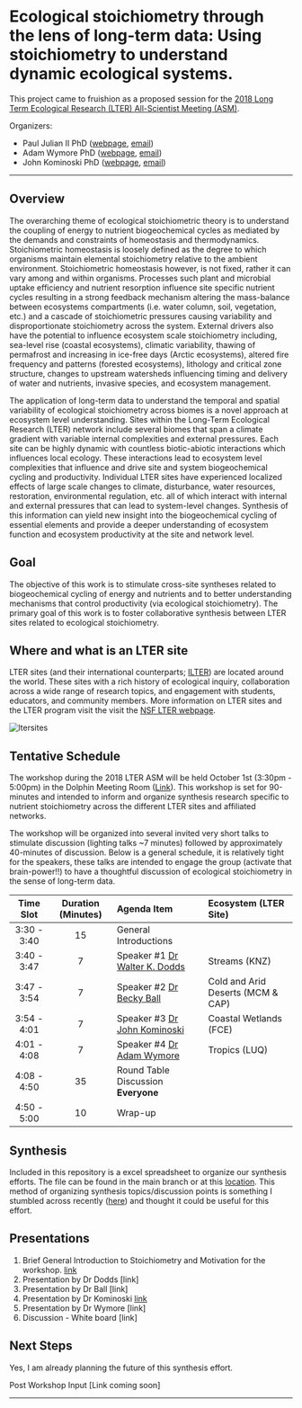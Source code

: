 # Ecological stoichiometry through the lens of long-term data: Using stoichiometry to understand dynamic ecological systems. 

This project came to fruishion as a proposed session for the [2018 Long Term Ecological Research (LTER) All-Scientist Meeting (ASM)](https://lternet.edu/lter-scientists-meeting-2018/).

Organizers: 
* Paul Julian II PhD ([webpage](https://wetlandbiogeochem.weebly.com/), [email](mailto:pjulian@ufl.edu))
* Adam Wymore PhD ([webpage](https://colsa.unh.edu/faculty/wymore), [email](mailto:adam.wymore@unh.edu))
* John Kominoski PhD ([webpage](https://kominoskilab.wordpress.com/), [email](mailto:jkominos@fiu.edu))

***

## Overview
The overarching theme of ecological stoichiometric theory is to understand the coupling of energy to nutrient biogeochemical cycles as mediated by the demands and constraints of homeostasis and thermodynamics. Stoichiometric homeostasis is loosely defined as the degree to which organisms maintain elemental stoichiometry relative to the ambient environment. Stoichiometric homeostasis however, is not fixed, rather it can vary among and within organisms. Processes such plant and microbial uptake efficiency and nutrient resorption influence site specific nutrient cycles resulting in a strong feedback mechanism altering the mass-balance between ecosystems compartments (i.e. water column, soil, vegetation, etc.)  and a cascade of stoichiometric pressures causing variability and disproportionate stoichiometry across the system. External drivers also have the potential to influence ecosystem scale stoichiometry including, sea-level rise (coastal ecosystems), climatic variability, thawing of permafrost and increasing in ice-free days (Arctic ecosystems), altered fire frequency and patterns (forested ecosystems), lithology and critical zone structure, changes to upstream watersheds influencing timing and delivery of water and nutrients, invasive species, and ecosystem management. 

The application of long-term data to understand the temporal and spatial variability of ecological stoichiometry across biomes is a novel approach at ecosystem level understanding. Sites within the Long-Term Ecological Research (LTER) network include several biomes that span a climate gradient with variable internal complexities and external pressures. Each site can be highly dynamic with countless biotic-abiotic interactions which influences local ecology. These interactions lead to ecosystem level complexities that influence and drive site and system biogeochemical cycling and productivity. Individual LTER sites have experienced localized effects of large scale changes to climate, disturbance, water resources, restoration, environmental regulation, etc. all of which interact with internal and external pressures that can lead to system-level changes. Synthesis of this information can yield new insight into the biogeochemical cycling of essential elements and provide a deeper understanding of ecosystem function and ecosystem productivity at the site and network level. 

## Goal
The objective of this work is to stimulate cross-site syntheses related to biogeochemical cycling of energy and nutrients and to better understanding mechanisms that control productivity (via ecological stoichiometry). The primary goal of this work is to foster collaborative synthesis between LTER sites related to ecological stoichiometry. 

## Where and what is an LTER site
LTER sites (and their international counterparts; [ILTER](https://www.ilter.network/)) are located around the world. These sites with a rich history of ecological inquiry, collaboration across a wide range of research topics, and engagement with students, educators, and community members. More information on LTER sites and the LTER program visit the visit the [NSF LTER webpage](https://lternet.edu/).

![ltersites](https://lternet.edu/wp-content/uploads/2018/03/LTER-sites-2017-key-144.jpg)


## Tentative Schedule 

The workshop during the 2018 LTER ASM will be held October 1st (3:30pm - 5:00pm) in the Dolphin Meeting Room ([Link](http://sched.co/FYqW)). This workshop is set for 90-minutes and intended to inform and organize synthesis research specific to nutrient stoichiometry across the different LTER sites and affiliated networks. 

The workshop will be organized into several invited very short talks to stimulate discussion (lighting talks ~7 minutes) followed by approximately 40-minutes of discussion. Below is a general schedule, it  is relatively tight for the speakers, these talks are intended to engage the group (activate that brain-power!!) to have a thoughtful discussion of ecological stoichiometry in the sense of long-term data. 

| Time Slot | Duration (Minutes) | Agenda Item | Ecosystem (LTER Site) |
|:---------:|:--------:|:-----------------|:----|
|3:30 - 3:40| 15 | General Introductions | |
|3:40 - 3:47| 7  | Speaker #1 [Dr Walter K. Dodds](https://www.k-state.edu/biology/people/tenure/dodds/)|Streams (KNZ)|
|3:47 - 3:54| 7  | Speaker #2 [Dr Becky Ball](http://www.public.asu.edu/~rball5/) | Cold and Arid Deserts (MCM & CAP) |
|3:54 - 4:01| 7  | Speaker #3 [Dr John Kominoski](https://kominoskilab.wordpress.com/) | Coastal Wetlands (FCE) |
|4:01 - 4:08| 7  | Speaker #4 [Dr Adam Wymore](https://colsa.unh.edu/faculty/wymore)| Tropics (LUQ) |
|4:08 - 4:50| 35 | Round Table Discussion __Everyone__ | |
|4:50 - 5:00| 10 | Wrap-up | |


## Synthesis

Included in this repository is a excel spreadsheet to organize our synthesis efforts. The file can be found in the main branch or at this [location](https://github.com/SwampThingPaul/LTER_EcoStoich/blob/ccd7893ad0059e935b75d4f75a0cd9a1edc43373/Stoich_Synthesis.xlsx). This method of organizing synthesis topics/discussion points is something I stumbled across recently ([here](http://www.raulpacheco.org/2016/06/synthesizing-different-bodies-of-work-in-your-literature-review-the-conceptual-synthesis-excel-dump-technique/)) and thought it could be useful for this effort.



## Presentations

1. Brief General Introduction to Stoichiometry and Motivation for the workshop. [link](https://github.com/SwampThingPaul/LTER_EcoStoich/blob/1fa67d80d36ca85c6e2cd33c8d5872eddeb4af75/LTERASM2018/0_Stoich_Intro.pptx)
2. Presentation by Dr Dodds [link]
3. Presentation by Dr Ball [link]
4. Presentation by Dr Kominoski [link](https://github.com/SwampThingPaul/LTER_EcoStoich/blob/400a58fd53d95d88f49e347af7567a3be097c951/LTERASM2018/3_LTER_ASM_FCE_Stoich_092819.pptx)
5. Presentation by Dr Wymore [link]
6. Discussion - White board [link]

## Next Steps

Yes, I am already planning the future of this synthesis effort.

Post Workshop Input [Link coming soon]

***
